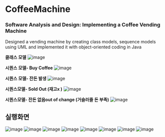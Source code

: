 # CoffeeMachine
### Software Analysis and Design: Implementing a Coffee Vending Machine

Designed a vending machine by creating class models, sequence models using UML and implemented it with object-oriented coding in Java

**클래스 모델**
![image](https://user-images.githubusercontent.com/61766218/231538640-7190792f-d6c5-4326-858c-8b1328b26778.png)

**시퀀스 모델- Buy Coffee**
![image](https://user-images.githubusercontent.com/61766218/231538802-674e968c-3519-46b2-b0c8-3f0ec164416a.png)

**시퀀스 모델- 잔돈 발생**
![image](https://user-images.githubusercontent.com/61766218/231538855-4280b1de-1b10-4b7e-8374-1135f5541ff8.png)

**시퀀스모델- Sold Out (재고x )**
![image](https://user-images.githubusercontent.com/61766218/231538944-05adb979-72b8-4776-809e-e96c50db0b8f.png)

**시퀀스모델- 잔돈 없음out of change (거슬러줄 돈 부족)**
![image](https://user-images.githubusercontent.com/61766218/231538962-4941ae80-706f-4b95-be0e-3c0c60f54c0d.png)

## 실행화면
![image](https://user-images.githubusercontent.com/61766218/234169985-9316b491-c0ff-454e-9bf6-54f35e9dba82.png)
![image](https://user-images.githubusercontent.com/61766218/234170021-fe78f1da-7176-4b65-80e2-c86516fc3fc4.png)
![image](https://user-images.githubusercontent.com/61766218/234170175-793bd670-c36f-4fc2-a681-c52133c2a570.png)
![image](https://user-images.githubusercontent.com/61766218/234170241-705b5d04-32e1-47bb-a020-23f6e84f6ceb.png)
![image](https://user-images.githubusercontent.com/61766218/234170265-48a2d58f-240f-4dcc-bc20-ae84b55e145f.png)
![image](https://user-images.githubusercontent.com/61766218/234170297-1087f555-6436-4fa3-b384-84b29aaa7dc5.png)
![image](https://user-images.githubusercontent.com/61766218/234170323-ae8cfa46-adbb-41d8-a10d-8b9949f15b2b.png)
![image](https://user-images.githubusercontent.com/61766218/234170358-4724fb94-a8b8-4424-9164-5e4e657a21be.png)

